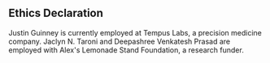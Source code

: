 ## Ethics Declaration

Justin Guinney is currently employed at Tempus Labs, a precision medicine company.
Jaclyn N. Taroni and Deepashree Venkatesh Prasad are employed with Alex's Lemonade Stand Foundation, a research funder.

